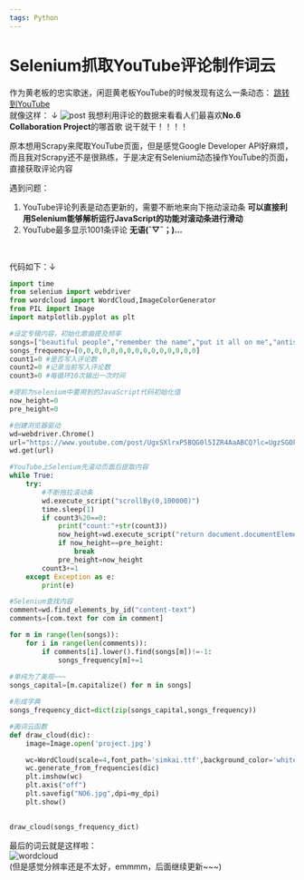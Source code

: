 ```yaml
---
tags: Python
---
```

# Selenium抓取YouTube评论制作词云
作为黄老板的忠实歌迷，闲逛黄老板YouTube的时候发现有这么一条动态：
[跳转到YouTube](https://www.youtube.com/post/UgxSXlrxP5BQG0l5IZR4AaABCQ?lc=UgzSGOkB7gRj7WVdJ5R4AaABAg)
<br>
就像这样： &darr;
![post](https://s1.ax1x.com/2020/09/09/wlxNqA.png)
我想利用评论的数据来看看人们最喜欢**No.6 Collaboration Project**的哪首歌
说干就干！！！！
<!--more-->
原本想用Scrapy来爬取YouTube页面，但是感觉Google Developer API好麻烦，而且我对Scrapy还不是很熟练，于是决定有Selenium动态操作YouTube的页面，直接获取评论内容

遇到问题：
1. YouTube评论列表是动态更新的，需要不断地来向下拖动滚动条
	**可以直接利用Selenium能够解析运行JavaScript的功能对滚动条进行滑动**
2. YouTube最多显示1001条评论
	**无语(ˉ▽ˉ；)...**
<br>


代码如下：&darr;

```python
import time
from selenium import webdriver
from wordcloud import WordCloud,ImageColorGenerator
from PIL import Image
import matplotlib.pyplot as plt

#设定专辑内容，初始化歌曲提及频率
songs=["beautiful people","remember the name","put it all on me","antisocial","blow","way to break my heart","feels","nothing on you","best part of me","i don't care","south of the border","cross me","1000 nights","take me back to london","i don't want your money"]
songs_frequency=[0,0,0,0,0,0,0,0,0,0,0,0,0,0,0]
count1=0 #是否写入评论数
count2=0 #记录当前写入评论数
count3=0 #每循环10次输出一次时间

#提前为selenium中要用到的JavaScript代码初始化值
now_height=0
pre_height=0

#创建浏览器驱动
wd=webdriver.Chrome()
url="https://www.youtube.com/post/UgxSXlrxP5BQG0l5IZR4AaABCQ?lc=UgzSGOkB7gRj7WVdJ5R4AaABAg"
wd.get(url)

#YouTube上Selenium先滚动页面后提取内容
while True:
    try:
        #不断拖拉滚动条
        wd.execute_script("scrollBy(0,100000)")
        time.sleep(1)
        if count3%20==0:
            print("count:"+str(count3))
            now_height=wd.execute_script("return document.documentElement.scrollHeight;")
            if now_height==pre_height:
                break
            pre_height=now_height
        count3+=1
    except Exception as e:
        print(e)

#Selenium查找内容
comment=wd.find_elements_by_id("content-text")
comments=[com.text for com in comment]

for m in range(len(songs)):
    for i in range(len(comments)):
        if comments[i].lower().find(songs[m])!=-1:
            songs_frequency[m]+=1
            
#单纯为了美观~~~
songs_capital=[m.capitalize() for m in songs]

#形成字典
songs_frequency_dict=dict(zip(songs_capital,songs_frequency))

#画词云函数
def draw_cloud(dic):
    image=Image.open('project.jpg')

    wc=WordCloud(scale=4,font_path='simkai.ttf',background_color='white',max_font_size=60)
    wc.generate_from_frequencies(dic)
    plt.imshow(wc)
    plt.axis("off")
    plt.savefig("NO6.jpg",dpi=my_dpi)
    plt.show()
    

draw_cloud(songs_frequency_dict)
```

最后的词云就是这样啦：
<br>
![wordcloud](https://s1.ax1x.com/2020/09/09/wlvyH1.png)
<br>
(但是感觉分辨率还是不太好，emmmm，后面继续更新~~~)
